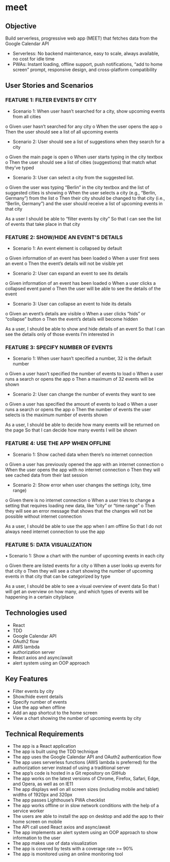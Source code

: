 # meet

## Objective

Build serverless, progressive web app (MEET) that fetches data from the Google Calendar API
- Serverless: No backend maintenance, easy to scale, always available, no cost for idle time
- PWAs: Instant loading, offline support, push notifications, “add to home screen” prompt, responsive design, and cross-platform compatibility

## User Stories and Scenarios

### FEATURE 1: FILTER EVENTS BY CITY

- Scenario 1: When user hasn’t searched for a city, show upcoming events from all cities

o	Given user hasn’t searched for any city
o	When the user opens the app
o	Then the user should see a list of all upcoming events

- Scenario 2: User should see a list of suggestions when they search for a city

o	Given the main page is open
o	When user starts typing in the city textbox
o	Then the user should see a list of cities (suggestions) that match what they’ve typed

- Scenario 3: User can select a city from the suggested list.

o	Given the user was typing “Berlin” in the city textbox and the list of suggested cities is showing
o	When the user selects a city (e.g., “Berlin, Germany”) from the list
o	Then their city should be changed to that city (i.e., “Berlin, Germany”) and the user should receive a list of upcoming events in that city

As a user
I should be able to “filter events by city”
So that I can see the list of events that take place in that city


### FEATURE 2: SHOW/HIDE AN EVENT'S DETAILS

- Scenario 1: An event element is collapsed by default

o	Given information of an event has been loaded
o	When a user first sees an event
o	Then the event’s details will not be visible yet

- Scenario 2: User can expand an event to see its details

o	Given information of an event has been loaded
o	When a user clicks a collapsed event panel
o	Then the user will be able to see the details of the event

- Scenario 3: User can collapse an event to hide its details

o	Given an event’s details are visible
o	When a user clicks “hids” or “collapse” button
o	Then the event’s details will become hidden

As a user,
I should be able to show and hide details of an event
So that I can see the details only of those events I’m interested in
 

### FEATURE 3: SPECIFY NUMBER OF EVENTS

- Scenario 1: When user hasn’t specified a number, 32 is the default number

o	Given a user hasn’t specified the number of events to load
o	When a user runs a search or opens the app
o	Then a maximum of 32 events will be shown

- Scenario 2: User can change the number of events they want to see

o	Given a user has specified the amount of events to load
o	When a user runs a search or opens the app
o	Then the number of events the user selects is the maximum number of events shown 

As a user,
I should be able to decide how many events will be returned on the page
So that I can decide how many events I will be shown


### FEATURE 4: USE THE APP WHEN OFFLINE

- Scenario 1: Show cached data when there’s no internet connection

o	Given a user has previously opened the app with an internet connection
o	When the user opens the app with no internet connection
o	Then they will see cached data from their last session

-	Scenario 2: Show error when user changes the settings (city, time range)

o	Given there is no internet connection
o	When a user tries to change a setting that requires loading new data, like “city” or “time range”
o	Then they will see an error message that shows that the changes will not be possible without internet connection

As a user,
I should be able to use the app when I am offline
So that I do not always need internet connection to use the app


### FEATURE 5: DATA VISUALIZATION

•	Scenario 1: Show a chart with the number of upcoming events in each city

o	Given there are listed events for a city
o	When a user looks up events for that city
o	Then they will see a chart showing the number of upcoming events in that city that can be categorized by type

As a user,
I should be able to see a visual overview of event data
So that I will get an overview on how many, and which types of events will be happening in a certain city/place 


## Technologies used

- React
- TDD
- Google Calendar API
- OAuth2 flow
- AWS lambda
- authorization server
- React axios and async/await
- alert system using an OOP approach 


## Key Features

- Filter events by city
- Show/hide event details
- Specify number of events
- Use the app when offline
- Add an app shortcut to the home screen
- View a chart showing the number of upcoming events by city


## Technical Requirements

- The app is a React application
- The app is built using the TDD technique
- The app uses the Google Calendar API and OAuth2 authentication flow
- The app uses serverless functions (AWS lambda is preferred) for the authorization server instead of using a traditional server
- The app’s code is hosted in a Git repository on GitHub
- The app works on the latest versions of Chrome, Firefox, Safari, Edge, and Opera, as well as on IE11
- The app displays well on all screen sizes (including mobile and tablet) widths of 1920px and 320px
- The app passes Lighthouse’s PWA checklist
- The app works offline or in slow network conditions with the help of a service worker
- The users are able to install the app on desktop and add the app to their home screen on mobile
- The API call used React axios and async/await
- The app implements an alert system using an OOP approach to show information to the user
- The app makes use of data visualization 
- The app is covered by tests with a coverage rate >= 90%
- The app is monitored using an online monitoring tool
